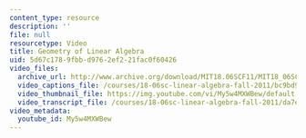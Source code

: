 ```yaml
---
content_type: resource
description: ''
file: null
resourcetype: Video
title: Geometry of Linear Algebra
uid: 5d67c178-9fbb-d976-2ef2-21fac0f60426
video_files:
  archive_url: http://www.archive.org/download/MIT18.06SCF11/MIT18_06SC_110609_L2_300k.mp4
  video_captions_file: /courses/18-06sc-linear-algebra-fall-2011/bc9bd9faef505b8e830a29ac7034ef92_My5w4MXWBew.vtt
  video_thumbnail_file: https://img.youtube.com/vi/My5w4MXWBew/default.jpg
  video_transcript_file: /courses/18-06sc-linear-algebra-fall-2011/da7edc26bc12b2aca08bbeff1dc2f25f_My5w4MXWBew.pdf
video_metadata:
  youtube_id: My5w4MXWBew
---
```


